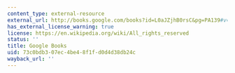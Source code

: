 ```yaml
---
content_type: external-resource
external_url: http://books.google.com/books?id=L0aJZjhB0rsC&pg=PA139#v=onepage
has_external_license_warning: true
license: https://en.wikipedia.org/wiki/All_rights_reserved
status: ''
title: Google Books
uid: 73c0bdb3-07ec-4be4-8f1f-d0d4d38db24c
wayback_url: ''
---
```

